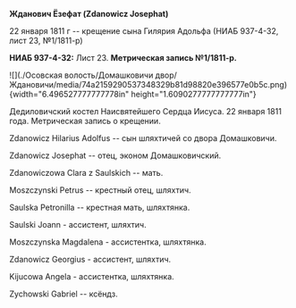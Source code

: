 **Жданович Ёзефат (Zdanowicz Josephat)**

22 января 1811 г -- крещение сына Гилярия Адольфа (НИАБ 937-4-32, лист
23, №1/1811-р)

**НИАБ 937-4-32:** Лист 23. **Метрическая запись №1/1811-р.**

![](./Осовская волость/Домашковичи двор/Ждановичи/media/74a2159290537348329b81d98820e396577e0b5c.png){width="6.496527777777778in"
height="1.6090277777777777in"}

Дедиловичский костел Наисвятейшего Сердца Иисуса. 22 января 1811 года.
Метрическая запись о крещении.

Zdanowicz Hilarius Adolfus -- сын шляхтичей со двора Домашковичи.

Zdanowicz Josephat -- отец, эконом Домашковичский.

Zdanowiczowa Clara z Saulskich -- мать.

Moszczynski Petrus -- крестный отец, шляхтич.

Saulska Petronilla -- крестная мать, шляхтянка.

Saulski Joann - ассистент, шляхтич.

Moszczynska Magdalena - ассистентка, шляхтянка.

Zdanowicz Georgius - ассистент, шляхтич.

Kijucowa Angela - ассистентка, шляхтянка.

Zychowski Gabriel -- ксёндз.
